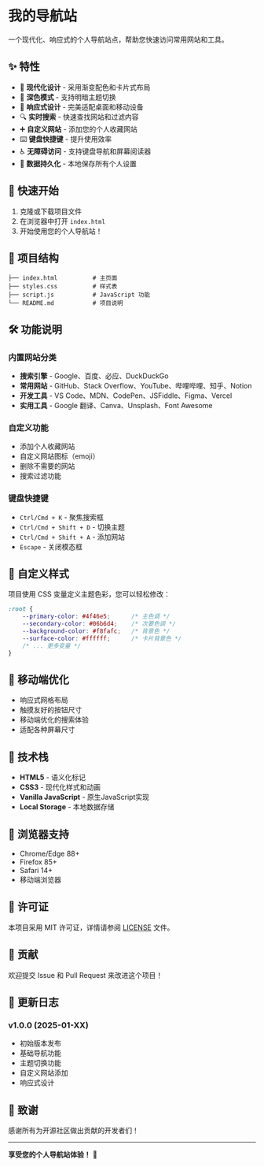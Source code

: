 # 我的导航站

一个现代化、响应式的个人导航站点，帮助您快速访问常用网站和工具。

## ✨ 特性

- 🎨 **现代化设计** - 采用渐变配色和卡片式布局
- 🌙 **深色模式** - 支持明暗主题切换
- 📱 **响应式设计** - 完美适配桌面和移动设备
- 🔍 **实时搜索** - 快速查找网站和过滤内容
- ➕ **自定义网站** - 添加您的个人收藏网站
- ⌨️ **键盘快捷键** - 提升使用效率
- ♿ **无障碍访问** - 支持键盘导航和屏幕阅读器
- 💾 **数据持久化** - 本地保存所有个人设置

## 🚀 快速开始

1. 克隆或下载项目文件
2. 在浏览器中打开 `index.html`
3. 开始使用您的个人导航站！

## 📁 项目结构

```
├── index.html          # 主页面
├── styles.css          # 样式表
├── script.js           # JavaScript 功能
└── README.md           # 项目说明
```

## 🛠️ 功能说明

### 内置网站分类

- **搜索引擎** - Google、百度、必应、DuckDuckGo
- **常用网站** - GitHub、Stack Overflow、YouTube、哔哩哔哩、知乎、Notion
- **开发工具** - VS Code、MDN、CodePen、JSFiddle、Figma、Vercel
- **实用工具** - Google 翻译、Canva、Unsplash、Font Awesome

### 自定义功能

- 添加个人收藏网站
- 自定义网站图标（emoji）
- 删除不需要的网站
- 搜索过滤功能

### 键盘快捷键

- `Ctrl/Cmd + K` - 聚焦搜索框
- `Ctrl/Cmd + Shift + D` - 切换主题
- `Ctrl/Cmd + Shift + A` - 添加网站
- `Escape` - 关闭模态框

## 🎨 自定义样式

项目使用 CSS 变量定义主题色彩，您可以轻松修改：

```css
:root {
    --primary-color: #4f46e5;      /* 主色调 */
    --secondary-color: #06b6d4;    /* 次要色调 */
    --background-color: #f8fafc;   /* 背景色 */
    --surface-color: #ffffff;      /* 卡片背景色 */
    /* ... 更多变量 */
}
```

## 📱 移动端优化

- 响应式网格布局
- 触摸友好的按钮尺寸
- 移动端优化的搜索体验
- 适配各种屏幕尺寸

## 🔧 技术栈

- **HTML5** - 语义化标记
- **CSS3** - 现代化样式和动画
- **Vanilla JavaScript** - 原生JavaScript实现
- **Local Storage** - 本地数据存储

## 🌟 浏览器支持

- Chrome/Edge 88+
- Firefox 85+
- Safari 14+
- 移动端浏览器

## 📄 许可证

本项目采用 MIT 许可证，详情请参阅 [LICENSE](LICENSE) 文件。

## 🤝 贡献

欢迎提交 Issue 和 Pull Request 来改进这个项目！

## 📝 更新日志

### v1.0.0 (2025-01-XX)
- 初始版本发布
- 基础导航功能
- 主题切换功能
- 自定义网站添加
- 响应式设计

## 🙏 致谢

感谢所有为开源社区做出贡献的开发者们！

---

**享受您的个人导航站体验！** 🎉
